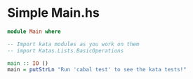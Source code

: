 # Simple Main.hs

```haskell
module Main where

-- Import kata modules as you work on them
-- import Katas.Lists.BasicOperations

main :: IO ()
main = putStrLn "Run 'cabal test' to see the kata tests!"
```
